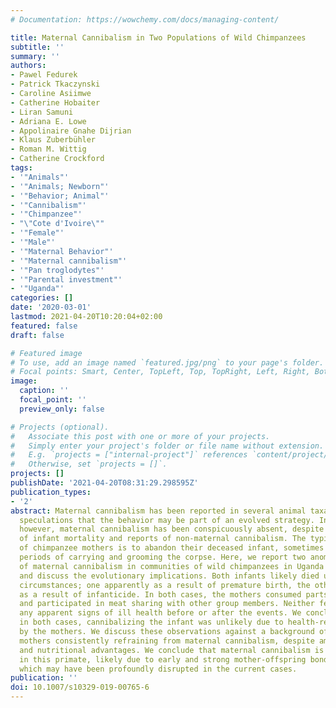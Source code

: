 ```yaml
---
# Documentation: https://wowchemy.com/docs/managing-content/

title: Maternal Cannibalism in Two Populations of Wild Chimpanzees
subtitle: ''
summary: ''
authors:
- Pawel Fedurek
- Patrick Tkaczynski
- Caroline Asiimwe
- Catherine Hobaiter
- Liran Samuni
- Adriana E. Lowe
- Appolinaire Gnahe Dijrian
- Klaus Zuberbühler
- Roman M. Wittig
- Catherine Crockford
tags:
- '"Animals"'
- '"Animals; Newborn"'
- '"Behavior; Animal"'
- '"Cannibalism"'
- '"Chimpanzee"'
- "\"Cote d'Ivoire\""
- '"Female"'
- '"Male"'
- '"Maternal Behavior"'
- '"Maternal cannibalism"'
- '"Pan troglodytes"'
- '"Parental investment"'
- '"Uganda"'
categories: []
date: '2020-03-01'
lastmod: 2021-04-20T10:20:04+02:00
featured: false
draft: false

# Featured image
# To use, add an image named `featured.jpg/png` to your page's folder.
# Focal points: Smart, Center, TopLeft, Top, TopRight, Left, Right, BottomLeft, Bottom, BottomRight.
image:
  caption: ''
  focal_point: ''
  preview_only: false

# Projects (optional).
#   Associate this post with one or more of your projects.
#   Simply enter your project's folder or file name without extension.
#   E.g. `projects = ["internal-project"]` references `content/project/deep-learning/index.md`.
#   Otherwise, set `projects = []`.
projects: []
publishDate: '2021-04-20T08:31:29.298595Z'
publication_types:
- '2'
abstract: Maternal cannibalism has been reported in several animal taxa, prompting
  speculations that the behavior may be part of an evolved strategy. In chimpanzees,
  however, maternal cannibalism has been conspicuously absent, despite high levels
  of infant mortality and reports of non-maternal cannibalism. The typical response
  of chimpanzee mothers is to abandon their deceased infant, sometimes after prolonged
  periods of carrying and grooming the corpse. Here, we report two anomalous observations
  of maternal cannibalism in communities of wild chimpanzees in Uganda and Ivory Coast
  and discuss the evolutionary implications. Both infants likely died under different
  circumstances; one apparently as a result of premature birth, the other possibly
  as a result of infanticide. In both cases, the mothers consumed parts of the corpse
  and participated in meat sharing with other group members. Neither female presented
  any apparent signs of ill health before or after the events. We concluded that,
  in both cases, cannibalizing the infant was unlikely due to health-related issues
  by the mothers. We discuss these observations against a background of chimpanzee
  mothers consistently refraining from maternal cannibalism, despite ample opportunities
  and nutritional advantages. We conclude that maternal cannibalism is extremely rare
  in this primate, likely due to early and strong mother-offspring bond formation,
  which may have been profoundly disrupted in the current cases.
publication: ''
doi: 10.1007/s10329-019-00765-6
---
```

